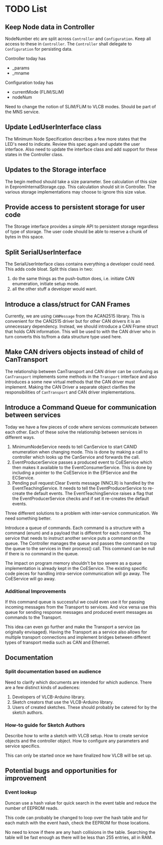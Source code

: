 # TODO List

## Keep Node data in Controller
NodeNumber etc are split across ```Controller``` and ```Configuration```. 
Keep all access to these in ```Controller```. 
The ```Controller``` shall delegate to ```Configuration``` for persisting data.

Controller today has
* _params
* _mname

Configuration today has
* currentMode (FLiM/SLiM)
* nodeNum

Need to change the notion of SLiM/FLiM to VLCB modes.
Should be part of the MNS service.

## Update LedUserInterface class
The Minimum Node Specification describes a few more states that the LED's need to indicate. 
Review this spec again and update the user interface. 
Also need to update the interface class and add support for these states in the Controller class.

## Updates to the Storage interface
The begin method should take a size parameter. 
See calculation of this size in EepromInternalStorage.cpp. 
This calculation should sit in Controller. 
The various storage implementations may choose to ignore this size value.

## Provide access to persistent storage for user code
The Storage interface provides a simple API to persistent storage regardless of
type of storage. 
The user code should be able to reserve a chunk of bytes in this space.

## Split SerialUserInterface
The SerialUserInterface class contains everything a developer could need.
This adds code bloat. 
Split this class in two: 
  1. do the same things as the push-button does, i.e. initiate CAN enumeration, 
     initiate setup mode.
  1. all the other stuff a developer would want.

## Introduce a class/struct for CAN Frames
Currently, we are using ```CANMessage``` from the ACAN2515 library. 
This is convenient for the CAN2515 driver but for other CAN drivers it is an unnecessary
dependency.
Instead, we should introduce a CAN Frame struct that holds CAN information.
This will be used to with the CAN driver who in turn converts this to/from a data structure
type used here.

## Make CAN drivers objects instead of child of CanTransport
The relationship between CanTransport and CAN driver can be confusing as ```CanTransport```
implements some methods in the ```Transport``` interface and also introduces a some
new virtual methods that the CAN driver must implement.
Making the CAN Driver a separate object clarifies the responsibilities of ```CanTransport```
and CAN driver implementations.

## Introduce a Command Queue for communication between services
Today we have a few pieces of code where services communicate between each other.
Each of these solve the relationship between services in different ways.
1. MinimumNodeService needs to tell CanService to start CANID enumeration when changing mode.
   This is done by making a call to controller which looks up the CanService and forwards the call.
2. EventProducerService passes a produced event to CoEService which then makes it available to
   the EventConsumerService.
   This is done by including a pointer to the CoEService in the EPService and the ECService.
3. Pending pull request:Clear Events message (NNCLR) is handled by the EventTeachingService. 
   It needs to tell the EventProducerService to re-create the default events.
   The EventTeachingService raises a flag that the EventProducerService checks and if set it
   re-creates the default events.

Three different solutions to a problem with inter-service communication. We need something better.

Introduce a queue of commands.
Each command is a structure with a command (enum) and a payload that is different for each command.
The service that needs to instruct another service puts a command on the queue. 
The Controller manages the queue and passes the command on top the queue to the services in their process() call.
This command can be null if there is no command in the queue.

The impact on program memory shouldn't be too severe as a queue implementation is already kept in
the CoEService.
The existing specific code pieces for handling intra-service communication will go away.
The CoEService will go away.

### Additional Improvements
If this command queue is successful we could even use it for passing incoming messages from the Transport
to services. 
And vice versa use this queue for sending response messages and produced event messages as commands to the
Transport.

This idea can even go further and make the Transport a service (as originally envisaged).
Having the Transport as a service also allows for multiple transport connections and implement bridges
between different types of transport media such as CAN and Ethernet.

## Documentation

### Split documentation based on audience
Need to clarify which documents are intended for which audience.
There are a few distinct kinds of audiences:
  1. Developers of VLCB-Arduino library.
  2. Sketch creators that use the VLCB-Arduino library.
  3. Users of created sketches. These should probably be catered for by the sketch authors.

### How-to guide for Sketch Authors
Describe how to write a sketch with VLCB setup. 
How to create service objects and the controller object.
How to configure any parameters and service specifics.

This can only be started once we have finalized how VLCB will be set up.

## Potential bugs and opportunities for improvement

### Event lookup
Duncan use a hash value for quick search in the event table and reduce the 
number of EEPROM reads.

This code can probably be changed to loop over the hash table and for each
match with the event hash, check the EEPROM for those locations.

No need to know if there are any hash collisions in the table. 
Searching the table will be fast enough as there will be less than 255 entries, all in RAM.
